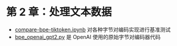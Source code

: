 # 第 2 章：处理文本数据

- [compare-bpe-tiktoken.ipynb](compare-bpe-tiktoken.ipynb) 对各种字节对编码实现进行基准测试
- [bpe_openai_gpt2.py](bpe_openai_gpt2.py) 是 OpenAI 使用的原始字节对编码器代码
